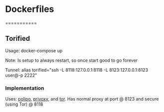 # Dockerfiles
===========

## Torified

Usage:  docker-compose up

Note:  Is setup to always restart, so once start good to go forever

Tunnel: alias torified="ssh -L 8118:127.0.0.1:8118 -L 8123:127.0.0.1:8123 user@<ip>-p 2222"

### Implementation

Uses: [polipo](https://github.com/jech/polipo), [privoxy](https://www.privoxy.org/), and [tor](https://www.torproject.org/).  Has normal proxy at port @ 8123 and secure (using Tor) @ 8118
